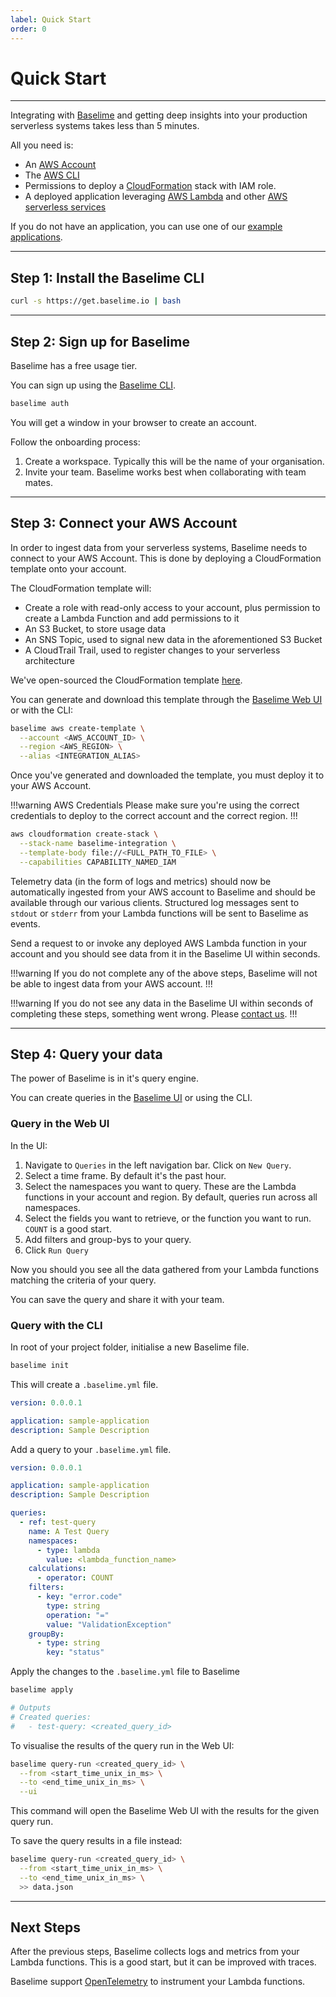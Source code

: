 ```yaml
---
label: Quick Start
order: 0
---
```


# Quick Start

---

Integrating with [Baselime](https://baselime.io) and getting deep insights into your production serverless systems takes less than 5 minutes.

All you need is:
- An [AWS Account](https://aws.amazon.com/)
- The [AWS CLI](https://aws.amazon.com/cli/)
- Permissions to deploy a [CloudFormation](https://aws.amazon.com/cloudformation/) stack with IAM role.
- A deployed application leveraging [AWS Lambda](https://aws.amazon.com/lambda/) and other [AWS serverless services](https://aws.amazon.com/serverless/)

If you do not have an application, you can use one of our [example applications](https://github.com/Baselime/examples).

---

## Step 1: Install the Baselime CLI

```bash #
curl -s https://get.baselime.io | bash
```

---

## Step 2: Sign up for Baselime

Baselime has a free usage tier.

You can sign up using the [Baselime CLI](../cli/install.md).

```bash #
baselime auth
```

You will get a window in your browser to create an account.

Follow the onboarding process:
1. Create a workspace. Typically this will be the name of your organisation.
2. Invite your team. Baselime works best when collaborating with team mates.

---

## Step 3: Connect your AWS Account

In order to ingest data from your serverless systems, Baselime needs to connect to your AWS Account. This is done by deploying a CloudFormation template onto your account.

The CloudFormation template will:
- Create a role with read-only access to your account, plus permission to create a Lambda Function and add permissions to it
- An S3 Bucket, to store usage data
- An SNS Topic, used to signal new data in the aforementioned S3 Bucket
- A CloudTrail Trail, used to register changes to your serverless architecture

We've open-sourced the CloudFormation template [here](../integrations/integration.md).

You can generate and download this template through the [Baselime Web UI](https://baselime.io) or with the CLI:

```bash #
baselime aws create-template \
  --account <AWS_ACCOUNT_ID> \
  --region <AWS_REGION> \
  --alias <INTEGRATION_ALIAS>
```

Once you've generated and downloaded the template, you must deploy it to your AWS Account.

!!!warning AWS Credentials
Please make sure you're using the correct credentials to deploy to the correct account and the correct region.
!!!

```bash #
aws cloudformation create-stack \
  --stack-name baselime-integration \
  --template-body file://<FULL_PATH_TO_FILE> \
  --capabilities CAPABILITY_NAMED_IAM
```

Telemetry data (in the form of logs and metrics) should now be automatically ingested from your AWS account to Baselime and should be available through our various clients. Structured log messages sent to `stdout` or `stderr` from your Lambda functions will be sent to Baselime as events.

Send a request to or invoke any deployed AWS Lambda function in your account and you should see data from it in the Baselime UI within seconds. 

!!!warning 
If you do not complete any of the above steps, Baselime will not be able to ingest data from your AWS account.
!!!

!!!warning 
If you do not see any data in the Baselime UI within seconds of completing these steps, something went wrong. Please [contact us](mailto:support@baselime.io).
!!!

---

## Step 4: Query your data

The power of Baselime is in it's query engine.

You can create queries in the [Baselime UI](https://baselime.io) or using the CLI.

### Query in the Web UI

In the UI:
1. Navigate to `Queries` in the left navigation bar. Click on `New Query`.
2. Select a time frame. By default it's the past hour.
3. Select the namespaces you want to query. These are the Lambda functions in your account and region. By default, queries run across all namespaces.
4. Select the fields you want to retrieve, or the function you want to run. `COUNT` is a good start.
5. Add filters and group-bys to your query.
6. Click `Run Query`

Now you should you see all the data gathered from your Lambda functions matching the criteria of your query.

You can save the query and share it with your team.

### Query with the CLI

In root of your project folder, initialise a new Baselime file.

```bash #
baselime init
```

This will create a `.baselime.yml` file.

```yaml # .baselime.yml
version: 0.0.0.1

application: sample-application
description: Sample Description
```

Add a query to your `.baselime.yml` file.

```yaml # .baselime.yml
version: 0.0.0.1

application: sample-application
description: Sample Description

queries:
  - ref: test-query
    name: A Test Query
    namespaces:
      - type: lambda
        value: <lambda_function_name>
    calculations:
      - operator: COUNT
    filters:
      - key: "error.code"
        type: string
        operation: "="
        value: "ValidationException"
    groupBy:
      - type: string
        key: "status"
```

Apply the changes to the `.baselime.yml` file to Baselime

```bash #
baselime apply

# Outputs
# Created queries:
#   - test-query: <created_query_id>
```

To visualise the results of the query run in the Web UI:

```bash #
baselime query-run <created_query_id> \
  --from <start_time_unix_in_ms> \
  --to <end_time_unix_in_ms> \
  --ui
```

This command will open the Baselime Web UI with the results for the given query run.

To save the query results in a file instead:

```bash #
baselime query-run <created_query_id> \
  --from <start_time_unix_in_ms> \
  --to <end_time_unix_in_ms> \
  >> data.json
```

---

## Next Steps

After the previous steps, Baselime collects logs and metrics from your Lambda functions. This is a good start, but it can be improved with traces.

Baselime support [OpenTelemetry](https://opentelemetry.io/) to instrument your Lambda functions.
